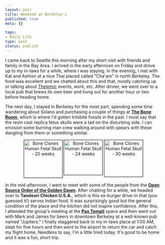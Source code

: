 ```yaml
--- 
layout: post
title: Weekend at Berkeley's
published: true
meta: {}

tags: 
- Daily Life
type: post
status: publish
---
```

<p>I came back to Seattle this morning after my short visit with friends and  family in the Bay Area. I arrived in the early afternoon on Friday and drove up  to my in-laws for a while, where I was staying. In the evening, I met with Kat  and Ashton at a nice Thai placed called &quot;Cha'am&quot; in north Berkeley. The food was  excellent and we chatted about this and that, mostly catching up or talking  about <a href="http://en.wikipedia.org/wiki/Thelema">Thelemic</a> events, work, etc. After dinner, we went over to a local pub that  brews its own beer and hung out for another hour or two before heading home. </p> <p>The next day, I stayed in Berkeley for the most part, spending some time  wandering about Solano and purchasing a couple of things at <strong> <a href="http://www.boneroom.com/">The Bone Room</a></strong>, which is where I'd  gotten trilobite fossils in the past. I must say that the resin cast replica  fetus skulls were a tad on the disturbing side. I can envision some burning man  crew walking around with spears with these dangling from them or something  similar. </p> <p align="center"> &nbsp;<img width="125" height="122" border="1" align="top" alt="Bone Clones Human Fetal Skull - 20 weeks" src="http://www.boneroom.com/casts/images_bc/human_fetal20.jpg" /> <img width="125" height="113" border="1" align="top" alt="Bone Clones Human Fetal Skull - 24 weeks" src="http://www.boneroom.com/casts/images_bc/human_fetal24.jpg" /> <img width="125" height="119" border="1" align="top" alt="Bone Clones Human Fetal Skull - 30 weeks" src="http://www.boneroom.com/casts/images_bc/human_fetal30.jpg" /></p> <p>In the mid-afternoon, I went to meet with some of the people from the <strong> <a href="http://www.osogd.org/">Open Source Order of the Golden Dawn</a></strong>.  After chatting for a while, we headed over to <strong>Tandoori Chicken U.S.A.</strong>,  which is this ex-burger drive-in that (you guessed it!) serves Indian food. It  was surprisingly good but the general condition of the place and the kitchen did  not inspire confidence. After this, I attended the group's meeting at the <strong> <a href="http://www.paxtempli.net/">Pax Templi</a></strong> space and then went out  with Mark and James for beers in downtown Berkeley at a well-known pub named &quot;Jupiters.&quot;  I finally staggered back to my in-laws place at 1:00 AM, slept for five hours  and then went to the airport to return the car and catch my flight home.  Needless to say, I'm a little tired today. It's good to be home and it was a  fun, short trip.</p>
